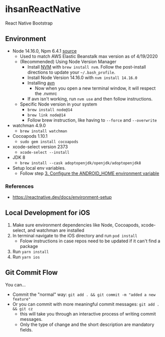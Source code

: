 # ihsanReactNative

React Native Bootstrap

## Environment

- Node 14.16.0, Npm 6.4.1 [source](https://medium.com/@katopz/how-to-install-specific-nodejs-version-c6e1cec8aa11)
  - Used to match AWS Elastic Beanstalk max version as of 4/19/2020
  - (Recommended) Using Node Version Manager
    - Install [NVM](https://github.com/nvm-sh/nvm) with `brew install nvm`. Follow the post-install directions to update your `~/.bash_profile`.
    - Install Node Version 14.16.0 with `nvm install 14.16.0`
    - Installing [avn](https://www.npmjs.com/package/avn)
      - Now when you open a new terminal window, it will respect the .nvmrc
    - If avn isn't working, run `nvm use` and then follow instructions.
  - Specific Node version in your system
    - `brew install node@14`
    - `brew link node@14`
    - Follow brew instruction, like having to `--force` and `--overwrite`
- watchman 4.9.0
  - `brew install watchman`
- Cocoapods 1.10.1
  - `sudo gem install cocoapods`
- xcode-select version 2373
  - `xcode-select --install`
- JDK 8
  - `brew install --cask adoptopenjdk/openjdk/adoptopenjdk8`
- Setup local env variables.
  - Follow step [3. Configure the ANDROID_HOME environment variable](https://reactnative.dev/docs/environment-setup)

### References
- https://reactnative.dev/docs/environment-setup
## Local Development for iOS

1. Make sure environment dependencies like Node, Cocoapods, xcode-select, and watchman are installed
1. In terminal navigate to the iOS directory and run `pod install`
   - Folow instructions in case repos need to be updated if it can't find a package
1. Run `yarn install`
1. Run `yarn ios`

## Git Commit Flow

You can...

- Commit the "normal" way: `git add . && git commit -m "added a new feature"`
- Or you can commit with more meaningful commit messages: `git add . && git cz`
  - this will take you through an interactive process of writing commit messages.
  - Only the type of change and the short description are mandatory fields.
